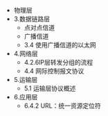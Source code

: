 * 物理层
* 3.数据链路层
    * 点对点信道
    * 广播信道
    * 3.4 使用广播信道的以太网
* 4.网络层
    * 4.2.6IP层转发分组的流程
    * 4.4 网际控制报文协议
* 5.运输层
    * 5.1 运输层协议概述
* 6.应用层
    * 6.4.2 URL：统一资源定位符

